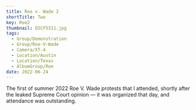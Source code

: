 ```yaml
---
title: Roe v. Wade 2
shortTitle: Two
key: Roe2
thumbnail: DSCF5311.jpg
tags:
  - Group/Demonstration
  - Group/Roe-V-Wade
  - Camera/XT-4
  - Location/Austin
  - Location/Texas
  - AlbumGroup/Roe
date: 2022-06-24
---
```

The first of summer 2022 Roe V. Wade protests that I attended, shortly after the leaked Supreme Court opinion — it was organized that day, and attendance was outstanding.
